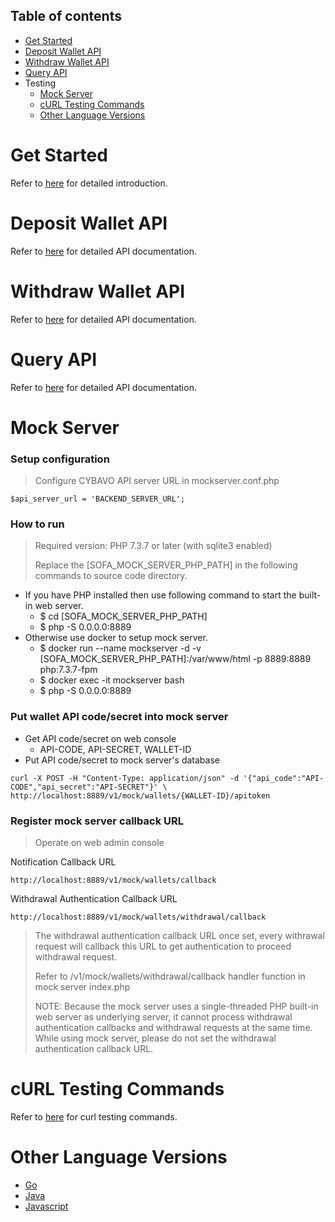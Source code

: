 <a name="table-of-contents"></a>
## Table of contents

- [Get Started](#get-started)
- [Deposit Wallet API](#deposit-wallet-api)
- [Withdraw Wallet API](#withdraw-wallet-api)
- [Query API](#query-api)
- Testing
	- [Mock Server](#mock-server)
	- [cURL Testing Commands](#curl-testing-commands)
	- [Other Language Versions](#other-language-versions)

<a name="get-started"></a>
# Get Started

Refer to [here](https://github.com/CYBAVO/SOFA_MOCK_SERVER#get-started) for detailed introduction.

<a name="deposit-wallet-api"></a>
# Deposit Wallet API

Refer to [here](https://github.com/CYBAVO/SOFA_MOCK_SERVER#create-deposit-wallet-addresses) for detailed API documentation.

<a name="withdraw-wallet-api"></a>
# Withdraw Wallet API

Refer to [here](https://github.com/CYBAVO/SOFA_MOCK_SERVER#withdraw) for detailed API documentation.

<a name="query-api"></a>
# Query API

Refer to [here](https://github.com/CYBAVO/SOFA_MOCK_SERVER#query-api-token-status) for detailed API documentation.


<a name="mock-server"></a>
# Mock Server

### Setup configuration
>	Configure CYBAVO API server URL in mockserver.conf.php

```
$api_server_url = 'BACKEND_SERVER_URL';
```

### How to run
> Required version: PHP 7.3.7 or later (with sqlite3 enabled)
> 
> Replace the [SOFA\_MOCK\_SERVER\_PHP\_PATH] in the following commands to source code directory.

- If you have PHP installed then use following command to start the built-in web server.
	- $ cd [SOFA\_MOCK\_SERVER\_PHP\_PATH]
	- $ php -S 0.0.0.0:8889
- Otherwise use docker to setup mock server.
	- $ docker run --name mockserver -d -v [SOFA\_MOCK\_SERVER\_PHP\_PATH]:/var/www/html -p 8889:8889 php:7.3.7-fpm
	- $ docker exec -it mockserver bash
	- $ php -S 0.0.0.0:8889

### Put wallet API code/secret into mock server
-	Get API code/secret on web console
	-	API-CODE, API-SECRET, WALLET-ID
- 	Put API code/secret to mock server's database

```
curl -X POST -H "Content-Type: application/json" -d '{"api_code":"API-CODE","api_secret":"API-SECRET"}' \
http://localhost:8889/v1/mock/wallets/{WALLET-ID}/apitoken
```

### Register mock server callback URL
>	Operate on web admin console

Notification Callback URL

```
http://localhost:8889/v1/mock/wallets/callback
```

Withdrawal Authentication Callback URL

```
http://localhost:8889/v1/mock/wallets/withdrawal/callback
```

> The withdrawal authentication callback URL once set, every withrawal request will callback this URL to get authentication to proceed withdrawal request.
> 
> Refer to /v1/mock/wallets/withdrawal/callback handler function in mock server index.php
> 
> NOTE: Because the mock server uses a single-threaded PHP built-in web server as underlying server, it cannot process withdrawal authentication callbacks and withdrawal requests at the same time. While using mock server, please do not set the withdrawal authentication callback URL.

<a name="curl-testing-commands"></a>
# cURL Testing Commands

Refer to [here](https://github.com/CYBAVO/SOFA_MOCK_SERVER#curl-testing-commands) for curl testing commands.

<a name="other-language-versions"></a>
# Other Language Versions
- [Go](https://github.com/CYBAVO/SOFA_MOCK_SERVER)
- [Java](https://github.com/CYBAVO/SOFA_MOCK_SERVER_JAVA)
- [Javascript](https://github.com/CYBAVO/SOFA_MOCK_SERVER_JAVASCRIPT)
